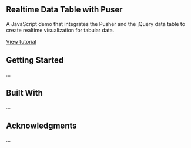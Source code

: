 ## Realtime Data Table with Puser

A JavaScript demo that integrates the Pusher and the jQuery data table to create realtime visualization for tabular data.

[View tutorial](https://pusher.com/tutorials/realtime-table-datatables)

## Getting Started

...

## Built With

...

## Acknowledgments

...

